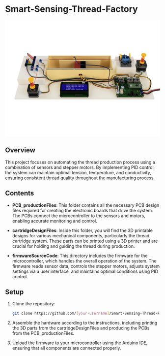 # Smart-Sensing-Thread-Factory

<p align="center">
  <img src="Thread_Factory_Model_Render.png" width="1000" title="hover text">
</p>

## Overview

This project focuses on automating the thread production process using a combination of sensors and stepper motors. By implementing PID control, the system can maintain optimal tension, temperature, and conductivity, ensuring consistent thread quality throughout the manufacturing process.

## Contents

- **PCB_productionFiles**: This folder contains all the necessary PCB design files required for creating the electronic boards that drive the system. The PCBs connect the microcontroller to the sensors and motors, enabling accurate monitoring and control.
  
- **cartridgeDesignFiles**: Inside this folder, you will find the 3D printable designs for various mechanical components, particularly the thread cartridge system. These parts can be printed using a 3D printer and are crucial for holding and guiding the thread during production.

- **firmwareSourceCode**: This directory includes the firmware for the microcontroller, which handles the overall operation of the system. The firmware reads sensor data, controls the stepper motors, adjusts system settings via a user interface, and maintains optimal conditions using PID control.

## Setup

1. Clone the repository:
   ```bash
   git clone https://github.com/[your-username]/Smart-Sensing-Thread-Factory.git

2. Assemble the hardware according to the instructions, including printing the 3D parts from the cartridgeDesignFiles and producing the PCBs from the PCB_productionFiles.

3. Upload the firmware to your microcontroller using the Arduino IDE, ensuring that all components are connected properly.
